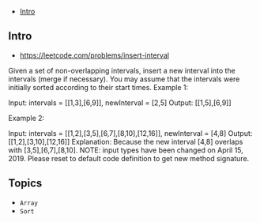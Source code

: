 - [Intro](#intro)

## Intro

- https://leetcode.com/problems/insert-interval

Given a set of non-overlapping intervals, insert a new interval into the intervals (merge if necessary).
You may assume that the intervals were initially sorted according to their start times.
Example 1:

Input: intervals = [[1,3],[6,9]], newInterval = [2,5]
Output: [[1,5],[6,9]]

Example 2:

Input: intervals = [[1,2],[3,5],[6,7],[8,10],[12,16]], newInterval = [4,8]
Output: [[1,2],[3,10],[12,16]]
Explanation: Because the new interval [4,8] overlaps with [3,5],[6,7],[8,10].
NOTE: input types have been changed on April 15, 2019. Please reset to default code definition to get new method signature.


## Topics

- `Array`
- `Sort`


